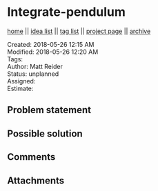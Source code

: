 # Integrate-pendulum

[home](../index.md) || [idea list](../ideas.md) || [tag list](../tags.md) || [project page](../agilemarkdown-project.md) || [archive](archive.md)

Created: 2018-05-26 12:15 AM  
Modified: 2018-05-26 12:20 AM  
Tags:   
Author: Matt Reider  
Status: unplanned  
Assigned:   
Estimate:   

## Problem statement

## Possible solution

## Comments

## Attachments
